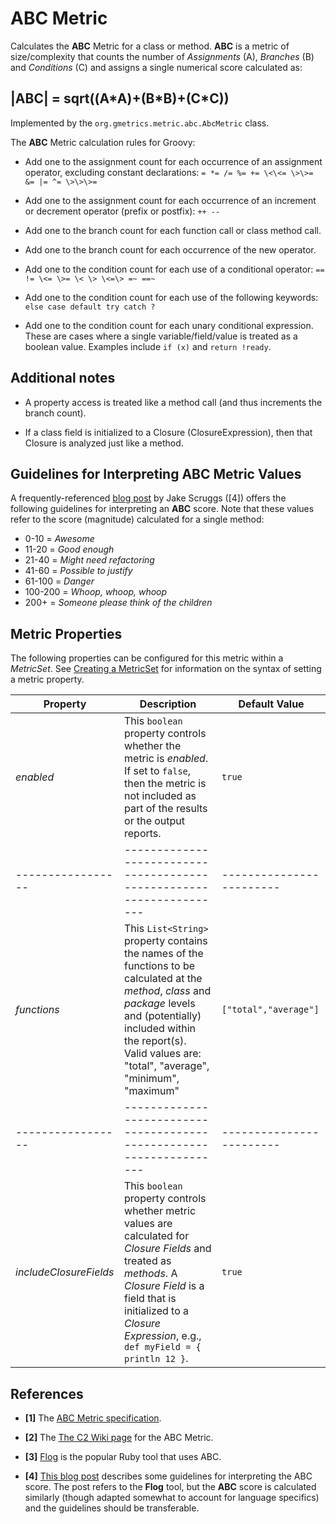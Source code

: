 # ABC Metric

 Calculates the **ABC** Metric for a class or method. **ABC** is a metric of
 size/complexity that counts the number of *Assignments* (A), *Branches* (B)
 and *Conditions* (C) and assigns a single numerical score calculated as:

## |ABC| = sqrt((A\*A)+(B\*B)+(C\*C))

 Implemented by the `org.gmetrics.metric.abc.AbcMetric` class.

 The **ABC** Metric calculation rules for Groovy:

 * Add one to the assignment count for each occurrence of an assignment operator,
    excluding constant declarations: ` = *= /= %= += \<\<= \>\>= &= |= ^= \>\>\>= `

 * Add one to the assignment count for each occurrence of an increment or
   decrement operator (prefix or postfix): ` ++ -- `

 * Add one to the branch count for each function call or class method call.

 * Add one to the branch count for each occurrence of the new operator.

 * Add one to the condition count for each use of a conditional operator:
      ` == != \<= \>= \< \> \<=\> =~ ==~ `

 * Add one to the condition count for each use of the following keywords:
   `else case default try catch ?`

 * Add one to the condition count for each unary conditional expression.
   These are cases where a single variable/field/value is treated as a boolean value.
   Examples include `if (x)` and `return !ready`.


## Additional notes

 * A property access is treated like a method call (and thus increments the branch count).

 * If a class field is initialized to a Closure (ClosureExpression), then that Closure is analyzed just like a method.


## Guidelines for Interpreting ABC Metric Values

  A frequently-referenced [blog post](http://jakescruggs.blogspot.com/2008/08/whats-good-flog-score.html) by Jake Scruggs ([4]) offers the following guidelines for interpreting an **ABC** score. Note that these values refer to the score (magnitude) calculated for a single method:

  * 0-10 = *Awesome*
  * 11-20 = *Good enough*
  * 21-40 = *Might need refactoring*
  * 41-60 = *Possible to justify*
  * 61-100 = *Danger*
  * 100-200 = *Whoop, whoop, whoop*
  * 200+ = *Someone please think of the children*


## Metric Properties

  The following properties can be configured for this metric within a *MetricSet*. See [Creating a MetricSet](../CreatingMetricSet) for information on the syntax of setting a metric property.


| **Property**    | **Description**                                                    | **Default Value**      |
|-----------------|--------------------------------------------------------------------|------------------------|
| *enabled*         | This `boolean` property controls whether the metric is *enabled*. If set to `false`, then the metric is not included as part of the results or the output reports. | `true`                 |
|-----------------|--------------------------------------------------------------------|------------------------|
| *functions*       | This `List<String>` property contains the names of the functions to be calculated at the *method*, *class* and *package* levels and (potentially) included within the report(s). Valid values are: "total", "average", "minimum", "maximum" | `["total","average"]`  |
|-----------------|--------------------------------------------------------------------|------------------------|
| *includeClosureFields* | This `boolean` property controls whether metric values are calculated for *Closure Fields* and treated as *methods*. A *Closure Field* is a field that is initialized to a *Closure Expression*, e.g., `def myField = { println 12 }`. | `true`                 |


## References

 * **[1]** The [ABC Metric specification](http://www.softwarerenovation.com/ABCMetric.pdf).

 * **[2]** The [The C2 Wiki page](http://c2.com/cgi/wiki?AbcMetric) for the ABC Metric.

 * **[3]** [Flog](http://ruby.sadi.st/Flog.html) is the popular Ruby tool that uses ABC.

 * **[4]** [This blog post](http://jakescruggs.blogspot.com/2008/08/whats-good-flog-score.html) describes some guidelines for interpreting the ABC score. The post refers to the **Flog** tool, but the **ABC** score is calculated similarly (though adapted somewhat to account for language specifics) and the guidelines should be transferable.
